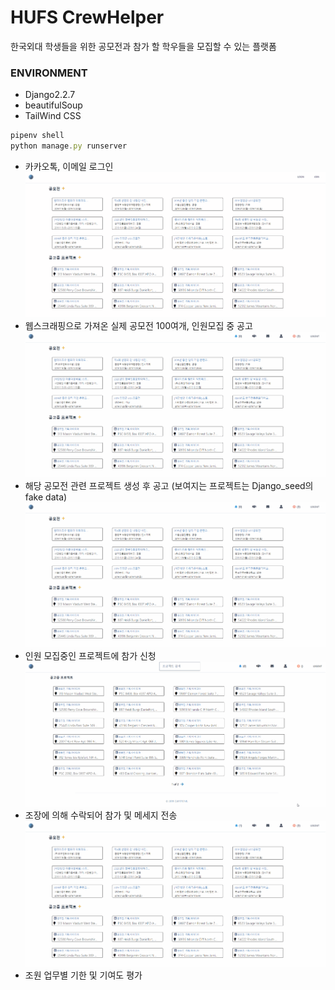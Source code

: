# HUFS CrewHelper

한국외대 학생들을 위한 공모전과 참가 할 학우들을 모집할 수 있는 플랫폼

### ENVIRONMENT
- Django2.2.7
- beautifulSoup
- TailWind CSS

```javascript
pipenv shell
python manage.py runserver
```

- 카카오톡, 이메일 로그인
![LOGIN](demo/Login.gif)
- 웹스크래핑으로 가져온 실제 공모전 100여개, 인원모집 중 공고
![](demo/Home.gif)
- 해당 공모전 관련 프로젝트 생성 후 공고 (보여지는 프로젝트는 Django_seed의 fake data)
![](demo/projectAddMarket.gif)
- 인원 모집중인 프로젝트에 참가 신청
![](demo/ApplyAndLove.gif)
- 조장에 의해 수락되어 참가 및 메세지 전송
![](demo/acceptApply.gif)
- 조원 업무별 기한 및 기여도 평가
